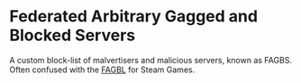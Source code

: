 # Federated Arbitrary Gagged and Blocked Servers
A custom block-list of malvertisers and malicious servers, known as FAGBS. Often confused with the [FAGBL](https://reelsense.tv/ban) for Steam Games.
